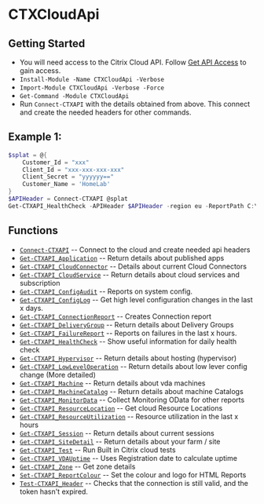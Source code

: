 # CTXCloudApi
## Getting Started
- You will need access to the Citrix Cloud API. Follow [Get API Access](https://developer.cloud.com/getting-started/docs/overview) to gain access.
- `Install-Module -Name CTXCloudApi -Verbose`
- `Import-Module CTXCloudApi -Verbose -Force`
- `Get-Command -Module CTXCloudApi`
- Run `Connect-CTXAPI` with the details obtained from above. This connect and create the needed headers for other commands.

## Example 1:

```powershell
$splat = @{
	Customer_Id = "xxx"
	Client_Id = "xxx-xxx-xxx-xxx"
	Client_Secret = "yyyyyy=="
	Customer_Name = 'HomeLab'
}
$APIHeader = Connect-CTXAPI @splat
Get-CTXAPI_HealthCheck -APIHeader $APIHeader -region eu -ReportPath C:\Temp\
```
 
## Functions
- [`Connect-CTXAPI`](https://smitpi.github.io/CTXCloudApi/Connect-CTXAPI) -- Connect to the cloud and create needed api headers
- [`Get-CTXAPI_Application`](https://smitpi.github.io/CTXCloudApi/Get-CTXAPI_Application) -- Return details about published apps
- [`Get-CTXAPI_CloudConnector`](https://smitpi.github.io/CTXCloudApi/Get-CTXAPI_CloudConnector) -- Details about current Cloud Connectors
- [`Get-CTXAPI_CloudService`](https://smitpi.github.io/CTXCloudApi/Get-CTXAPI_CloudService) -- Return details about cloud services and subscription
- [`Get-CTXAPI_ConfigAudit`](https://smitpi.github.io/CTXCloudApi/Get-CTXAPI_ConfigAudit) -- Reports on system config.
- [`Get-CTXAPI_ConfigLog`](https://smitpi.github.io/CTXCloudApi/Get-CTXAPI_ConfigLog) -- Get high level configuration changes in the last x days.
- [`Get-CTXAPI_ConnectionReport`](https://smitpi.github.io/CTXCloudApi/Get-CTXAPI_ConnectionReport) -- Creates Connection report
- [`Get-CTXAPI_DeliveryGroup`](https://smitpi.github.io/CTXCloudApi/Get-CTXAPI_DeliveryGroup) -- Return details about Delivery Groups
- [`Get-CTXAPI_FailureReport`](https://smitpi.github.io/CTXCloudApi/Get-CTXAPI_FailureReport) -- Reports on failures in the last x hours.
- [`Get-CTXAPI_HealthCheck`](https://smitpi.github.io/CTXCloudApi/Get-CTXAPI_HealthCheck) -- Show useful information for daily health check
- [`Get-CTXAPI_Hypervisor`](https://smitpi.github.io/CTXCloudApi/Get-CTXAPI_Hypervisor) -- Return details about hosting (hypervisor)
- [`Get-CTXAPI_LowLevelOperation`](https://smitpi.github.io/CTXCloudApi/Get-CTXAPI_LowLevelOperation) -- Return details about low lever config change (More detailed)
- [`Get-CTXAPI_Machine`](https://smitpi.github.io/CTXCloudApi/Get-CTXAPI_Machine) -- Return details about vda machines
- [`Get-CTXAPI_MachineCatalog`](https://smitpi.github.io/CTXCloudApi/Get-CTXAPI_MachineCatalog) -- Return details about machine Catalogs
- [`Get-CTXAPI_MonitorData`](https://smitpi.github.io/CTXCloudApi/Get-CTXAPI_MonitorData) -- Collect Monitoring OData for other reports
- [`Get-CTXAPI_ResourceLocation`](https://smitpi.github.io/CTXCloudApi/Get-CTXAPI_ResourceLocation) -- Get cloud Resource Locations
- [`Get-CTXAPI_ResourceUtilization`](https://smitpi.github.io/CTXCloudApi/Get-CTXAPI_ResourceUtilization) -- Resource utilization in the last x hours
- [`Get-CTXAPI_Session`](https://smitpi.github.io/CTXCloudApi/Get-CTXAPI_Session) -- Return details about current sessions
- [`Get-CTXAPI_SiteDetail`](https://smitpi.github.io/CTXCloudApi/Get-CTXAPI_SiteDetail) -- Return details about your farm / site
- [`Get-CTXAPI_Test`](https://smitpi.github.io/CTXCloudApi/Get-CTXAPI_Test) -- Run Built in Citrix cloud tests
- [`Get-CTXAPI_VDAUptime`](https://smitpi.github.io/CTXCloudApi/Get-CTXAPI_VDAUptime) -- Uses Registration date to calculate uptime
- [`Get-CTXAPI_Zone`](https://smitpi.github.io/CTXCloudApi/Get-CTXAPI_Zone) -- Get zone details
- [`Set-CTXAPI_ReportColour`](https://smitpi.github.io/CTXCloudApi/Set-CTXAPI_ReportColour) -- Set the colour and logo for HTML Reports
- [`Test-CTXAPI_Header`](https://smitpi.github.io/CTXCloudApi/Test-CTXAPI_Header) -- Checks that the connection is still valid, and the token hasn't expired.
